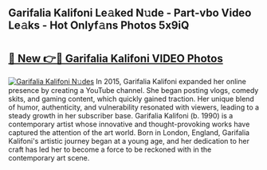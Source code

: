 ## Garifalia Kalifoni Le𝚊ked N𝚞de - Part-vbo Video Le𝚊ks - Hot Onlyf𝚊ns Photos 5x9iQ

# <h2><a href="http://ab87974.deff.icu/?id=Garifalia+Kalifoni">🔗 New 👉🔴 Garifalia Kalifoni VIDEO Photos</a></h2>

[![Garifalia Kalifoni N𝚞des](https://i.imgur.com/rIISA9y.gif)](http://ab87974.deff.icu/?id=Garifalia+Kalifoni)
In 2015, Garifalia Kalifoni expanded her online presence by creating a YouTube channel. She began posting vlogs, comedy skits, and gaming content, which quickly gained traction. Her unique blend of humor, authenticity, and vulnerability resonated with viewers, leading to a steady growth in her subscriber base. Garifalia Kalifoni (b. 1990) is a contemporary artist whose innovative and thought-provoking works have captured the attention of the art world. Born in London, England, Garifalia Kalifoni's artistic journey began at a young age, and her dedication to her craft has led her to become a force to be reckoned with in the contemporary art scene.

